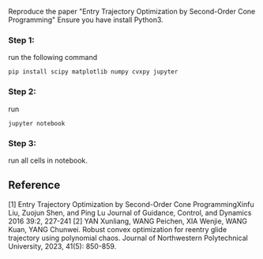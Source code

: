 Reproduce the paper "Entry Trajectory Optimization by Second-Order Cone Programming"
Ensure you have install Python3.
### Step 1: 
run the following command
```
pip install scipy matplotlib numpy cvxpy jupyter
```
### Step 2:
run
```
jupyter notebook
```
### Step 3:
run all cells in notebook.
## Reference
[1] Entry Trajectory Optimization by Second-Order Cone ProgrammingXinfu Liu, Zuojun Shen, and Ping Lu Journal of Guidance, Control, and Dynamics 2016 39:2, 227-241
[2] YAN Xunliang, WANG Peichen, XIA Wenjie, WANG Kuan, YANG Chunwei. Robust convex optimization for reentry glide trajectory using polynomial chaos. Journal of Northwestern Polytechnical University, 2023, 41(5): 850-859.
